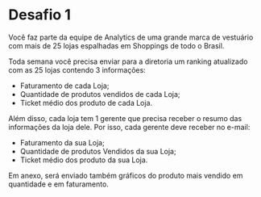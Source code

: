 # Desafio 1
Você faz parte da equipe de Analytics de uma grande marca de vestuário com mais de 25 lojas espalhadas em Shoppings de todo o Brasil.

Toda semana você precisa enviar para a diretoria um ranking atualizado com as 25 lojas contendo 3 informações:

* Faturamento de cada Loja;
* Quantidade de produtos vendidos de cada Loja;
* Ticket médio dos produto de cada Loja.

Além disso, cada loja tem 1 gerente que precisa receber o resumo das informações da loja dele. Por isso, cada gerente deve receber no e-mail:

* Faturamento da sua Loja;
* Quantidade de produtos Vendidos da sua Loja;
* Ticket médio dos produto da sua Loja.

Em anexo, será enviado também gráficos do produto mais vendido em quantidade e em faturamento.